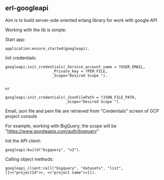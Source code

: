 ## erl-googleapi
Aim is to build server-side oriented erlang library for work with google API

Working with the lib is simple:

Start app:

    application:ensure_started(googleapi).


Init credentials:

    googleapi:init_credentials(_Service_account_name = ?USER_EMAIL,
        			     _Private_key = ?PEM_FILE,
    	    		     _Scope="Desired Scope ").


    or
   
    googleapi:init_credentials(_JsonFilePath = ?JSON_FILE_PATH,
                               _Scope="Desired Scope ").


Email, json file and pem file are retrieved from "Credentials" screen of GCP project console

For example, working with BigQuery, the scope will be "https://www.googleapis.com/auth/bigquery"


Init the API client:

    googleapi:build("bigquery", "v2").


Calling object methods:

    googleapi_client:call("bigquery", "datasets", "list", [{<<"projectId">>, <<"project name">>}]).
